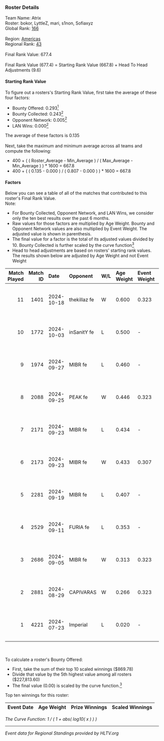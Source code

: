 ### Roster Details<br />
Team Name: Atrix<br />
Roster: bokor, LyttleZ, mari, s1non, Sofiaxyz<br />
Global Rank: [166](../../standings_global_2025_01_16.md)<br />
<br />
Region: [Americas]( ../../standings_americas_2025_01_16.md)<br />
Regional Rank: [43]( ../../standings_americas_2025_01_16.md)<br />
<br />
Final Rank Value:  677.4<br />
<br />
Final Rank Value (677.4) = Starting Rank Value (667.8) + Head To Head Adjustments (9.6)<br />

#### Starting Rank Value<br />
To figure out a rosters's Starting Rank Value, first take the average of these four factors:<br />
- Bounty Offered: 0.293[<sup>1</sup>](#table2)
- Bounty Collected: 0.243[<sup>2</sup>](#table1)
- Opponent Network: 0.005[<sup>2</sup>](#table1)
- LAN Wins: 0.000[<sup>2</sup>](#table1)

The average of these factors is 0.135<br />
<br />
Next, take the maximum and minimum average across all teams and compute the following:<br />
- 400 + ( ( Roster_Average - Min_Average ) / ( Max_Average - Min_Average ) ) * 1600 = 667.8
- 400 + ( ( 0.135 - 0.000 ) / ( 0.807 - 0.000 ) ) * 1600 = 667.8


#### Factors<br />
Below you can see a table of all of the matches that contributed to this roster's Final Rank Value.<br />
Note:<br />

- For Bounty Collected, Opponent Network, and LAN Wins, we consider only the ten best results over the past 6 months.
- Raw values for those factors are multiplied by Age Weight. Bounty and Opponent Network values are also multiplied by Event Weight. The adjusted value is shown in parenthesis.
- The final value for a factor is the total of its adjusted values divided by 10. Bounty Collected is further scaled by the curve function[<sup>3</sup>](#curveFunction)
- Head to head adjustments are based on rosters' starting rank values. The results shown below are adjusted by Age Weight and not Event Weight
<span id="table1"></span><br />


| Match Played | Match ID | Date       | Opponent     | W/L | Age Weight | Event Weight | Bounty Collected | Opponent Network | LAN Wins  | H2H Adj. | Roster                                |
| -: | -: | :- | :- | :- | :- | :- | :- | :- | :- | -: | :- |
|           11 |     1401 | 2024-10-18 | thekillaz fe | W   | 0.600      | 0.323        | 0.003 (0.001)    | 0.065 (0.013)    | 0 (0.000) |     8.85 | bokor, LyttleZ, mari, s1non, Sofiaxyz |
|           10 |     1772 | 2024-10-03 | inSanitY fe  | L   | 0.500      | -            | -                | -                | -         |    -8.32 | bokor, LyttleZ, mari, s1non, Sofiaxyz |
|            9 |     1974 | 2024-09-27 | MIBR fe      | L   | 0.460      | -            | -                | -                | -         |    -3.97 | bokor, LyttleZ, mari, s1non, Sofiaxyz |
|            8 |     2088 | 2024-09-25 | PEAK fe      | W   | 0.446      | 0.323        | 0.003 (0.000)    | 0.029 (0.004)    | 0 (0.000) |     5.75 | bokor, LyttleZ, mari, s1non, Sofiaxyz |
|            7 |     2171 | 2024-09-23 | MIBR fe      | L   | 0.434      | -            | -                | -                | -         |    -6.67 | bokor, LyttleZ, mari, s1non, Sofiaxyz |
|            6 |     2173 | 2024-09-23 | MIBR fe      | W   | 0.433      | 0.307        | 0.038 (0.005)    | 0.181 (0.024)    | 0 (0.000) |    10.03 | bokor, LyttleZ, mari, s1non, Sofiaxyz |
|            5 |     2281 | 2024-09-19 | MIBR fe      | L   | 0.407      | -            | -                | -                | -         |    -3.41 | bokor, LyttleZ, mari, s1non, Sofiaxyz |
|            4 |     2529 | 2024-09-11 | FURIA fe     | L   | 0.353      | -            | -                | -                | -         |    -0.45 | bokor, LyttleZ, mari, s1non, Sofiaxyz |
|            3 |     2686 | 2024-09-05 | MIBR fe      | W   | 0.313      | 0.323        | 0.012 (0.001)    | 0.115 (0.012)    | 0 (0.000) |     5.13 | bokor, LyttleZ, mari, s1non, Sofiaxyz |
|            2 |     2881 | 2024-08-29 | CAPIVARAS    | W   | 0.266      | 0.323        | 0.003 (0.000)    | 0.000 (0.000)    | 0 (0.000) |     2.74 | bokor, LyttleZ, mari, s1non, Sofiaxyz |
|            1 |     4221 | 2024-07-23 | Imperial     | L   | 0.020      | -            | -                | -                | -         |    -0.04 | bokor, LyttleZ, mari, s1non, Sofiaxyz |

<br />
<span id="table2"></span><br />
To calculate a roster's Bounty Offered:<br />

- First, take the sum of their top 10 scaled winnings ($869.78)
- Divide that value by the 5th highest value among all rosters ($227,813.60)
- The final value (0.00) is scaled by the curve function.[<sup>3</sup>](#curveFunction)

Top ten winnings for this roster:<br />

| Event Date | Age Weight | Prize Winnings | Scaled Winnings |
| :- | -: | :- | :- |


<span id="curveFunction"></span>_The Curve Function: 1 / ( 1 + abs( log10( x ) ) )_<br />

---
_Event data for Regional Standings provided by HLTV.org_<br />
